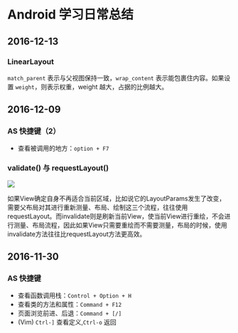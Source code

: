 # Android 学习日常总结

## 2016-12-13

### LinearLayout

`match_parent` 表示与父视图保持一致，`wrap_content` 表示能包裹住内容。如果设置 `weight`，则表示权重，weight 越大，占据的比例越大。

## 2016-12-09

### AS 快捷键（2）

* 查看被调用的地方：`option + F7`

### validate() 与 requestLayout()

![](http://images.bestswifter.com/1734948-b4493f7b0234dd69.jpg)

如果View确定自身不再适合当前区域，比如说它的LayoutParams发生了改变，需要父布局对其进行重新测量、布局、绘制这三个流程，往往使用requestLayout。而invalidate则是刷新当前View，使当前View进行重绘，不会进行测量、布局流程，因此如果View只需要重绘而不需要测量，布局的时候，使用invalidate方法往往比requestLayout方法更高效。

## 2016-11-30

### AS 快捷键

* 查看函数调用栈：`Control + Option + H`
* 查看类的方法和属性：`Command + F12`
* 页面浏览前进、后退：`Command + [/]`
* (Vim) `Ctrl-]` 查看定义,`Ctrl-o` 返回
